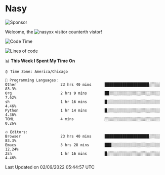 # Nasy

<!--
<p align="center">
<img height="200" src="https://github-readme-stats.vercel.app/api?username=nasyxx&count_private=true&show_icons=true&theme=dracula&include_all_commits=true"/>
<img height="200" src="https://github-readme-stats.vercel.app/api/top-langs/?username=nasyxx&theme=dracula&hide=html,jupyter+notebook&count_private=true&show_icons=true"/>
</p>

  
----------------
-->

![Sponsor](https://img.shields.io/static/v1.svg?label=Sponsor&message=%E2%9D%A4&logo=GitHub&style=flat&color=pink)
 
Welcome, the ![nasyxx visitor counter](https://count.getloli.com/get/@nasyxx?theme=rule34)th vistor!
 
<!--START_SECTION:waka-->
![Code Time](http://img.shields.io/badge/Code%20Time-0%20secs-blue)

![Lines of code](https://img.shields.io/badge/From%20Hello%20World%20I%27ve%20Written-5%20Million%20lines%20of%20code-blue)

📊 **This Week I Spent My Time On** 

```text
⌚︎ Time Zone: America/Chicago

💬 Programming Languages: 
Other                    23 hrs 40 mins      ████████████████████░░░░░   83.3% 
Org                      2 hrs 9 mins        ██░░░░░░░░░░░░░░░░░░░░░░░   7.62% 
sh                       1 hr 16 mins        █░░░░░░░░░░░░░░░░░░░░░░░░   4.46% 
Python                   1 hr 14 mins        █░░░░░░░░░░░░░░░░░░░░░░░░   4.36% 
TOML                     4 mins              ░░░░░░░░░░░░░░░░░░░░░░░░░   0.26%

🔥 Editors: 
Browser                  23 hrs 40 mins      ████████████████████░░░░░   83.3% 
Emacs                    3 hrs 28 mins       ███░░░░░░░░░░░░░░░░░░░░░░   12.24% 
Zsh                      1 hr 16 mins        █░░░░░░░░░░░░░░░░░░░░░░░░   4.46%

```


 Last Updated on 02/06/2022 05:44:57 UTC
<!--END_SECTION:waka-->

<!-- ![visitors](https://visitor-badge.laobi.icu/badge?page_id=nasyxx.nasyxx) -->
